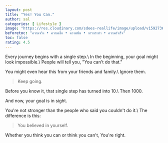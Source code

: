 ```yaml
---
layout: post
title: "Yes! You Can."
author: sal
categories: [ Lifestyle ]
image: "https://res.cloudinary.com/sdees-reallife/image/upload/v1592736521/IMG_20161116_180738719.jpg"
beforetoc: "ความจริง • ความเชื่อ • ความฝัน • การกระทำ • ความสำเร็จ"
toc: false
rating: 4.5
---
```

Every journey begins with a single step.\\
In the beginning, your goal might look impossible.\\
People will tell you, "You can't do that."

You might even hear this from your friends and family.\\
Ignore them.

> Keep going.

Before you know it, that single step has turned into 10.\\
Then 1000.

And now, your goal is in sight.

You're not stronger than the people who said you couldn't do it.\\
The difference is this:

> You believed in yourself.

Whether you think you can or think you can't, You're right.
